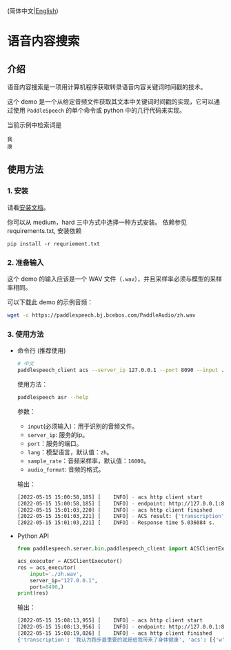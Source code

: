(简体中文|[English](./README.md))

# 语音内容搜索
## 介绍
语音内容搜索是一项用计算机程序获取转录语音内容关键词时间戳的技术。

这个 demo 是一个从给定音频文件获取其文本中关键词时间戳的实现，它可以通过使用 `PaddleSpeech` 的单个命令或 python 中的几行代码来实现。

当前示例中检索词是
```
我
康
```
## 使用方法
### 1. 安装
请看[安装文档](https://github.com/PaddlePaddle/PaddleSpeech/blob/develop/docs/source/install_cn.md)。

你可以从 medium，hard 三中方式中选择一种方式安装。
依赖参见 requirements.txt, 安装依赖

```
pip install -r requriement.txt 
```

### 2. 准备输入
这个 demo 的输入应该是一个 WAV 文件（`.wav`），并且采样率必须与模型的采样率相同。

可以下载此 demo 的示例音频：
```bash
wget -c https://paddlespeech.bj.bcebos.com/PaddleAudio/zh.wav
```
### 3. 使用方法
- 命令行 (推荐使用)
  ```bash
  # 中文
  paddlespeech_client acs --server_ip 127.0.0.1 --port 8090 --input ./zh.wav 
  ```
  
  使用方法：
  ```bash
  paddlespeech asr --help
  ```
  参数：
  - `input`(必须输入)：用于识别的音频文件。
  - `server_ip`: 服务的ip。
  - `port`：服务的端口。
  - `lang`：模型语言，默认值：`zh`。
  - `sample_rate`：音频采样率，默认值：`16000`。
  - `audio_format`: 音频的格式。

  输出：
  ```bash
  [2022-05-15 15:00:58,185] [    INFO] - acs http client start
  [2022-05-15 15:00:58,185] [    INFO] - endpoint: http://127.0.0.1:8490/paddlespeech/asr/search
  [2022-05-15 15:01:03,220] [    INFO] - acs http client finished
  [2022-05-15 15:01:03,221] [    INFO] - ACS result: {'transcription': '我认为跑步最重要的就是给我带来了身体健康', 'acs': [{'w': '我', 'bg': 0, 'ed': 1.6800000000000002}, {'w': '我', 'bg': 2.1, 'ed': 4.28}, {'w': '康', 'bg': 3.2, 'ed': 4.92}]}
  [2022-05-15 15:01:03,221] [    INFO] - Response time 5.036084 s.
  ```

- Python API
  ```python
  from paddlespeech.server.bin.paddlespeech_client import ACSClientExecutor

  acs_executor = ACSClientExecutor()
  res = acs_executor(
      input='./zh.wav',
      server_ip="127.0.0.1",
      port=8490,)
  print(res)
  ```

  输出：
  ```bash
  [2022-05-15 15:08:13,955] [    INFO] - acs http client start
  [2022-05-15 15:08:13,956] [    INFO] - endpoint: http://127.0.0.1:8490/paddlespeech/asr/search
  [2022-05-15 15:08:19,026] [    INFO] - acs http client finished
  {'transcription': '我认为跑步最重要的就是给我带来了身体健康', 'acs': [{'w': '我', 'bg': 0, 'ed': 1.6800000000000002}, {'w': '我', 'bg': 2.1, 'ed': 4.28}, {'w': '康', 'bg': 3.2, 'ed': 4.92}]}
  ```
